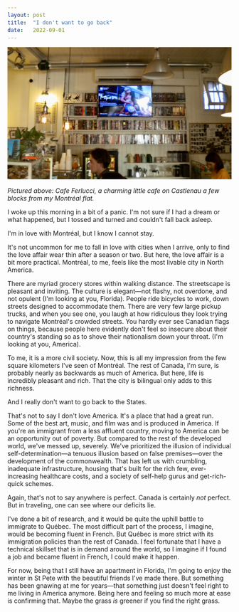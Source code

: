 ```yaml
---
layout: post
title:  "I don't want to go back"
date:   2022-09-01
---
```


![Cafe Ferlucci](/images/cafe-ferlucci.jpg)

_Pictured above: Cafe Ferlucci, a charming little cafe on Castlenau a few
blocks from my Montréal flat._

I woke up this morning in a bit of a panic. I'm not sure if I had a dream
or what happened, but I tossed and turned and couldn't fall back asleep.

I'm in love with Montréal, but I know I cannot stay.

It's not uncommon for me to fall in love with cities when I arrive, only
to find the love affair wear thin after a season or two. But here, the
love affair is a bit more practical. Montréal, to me, feels like the most
livable city in North America. 

There are myriad grocery stores within walking distance. The streetscape
is pleasant and inviting. The culture is elegant—not flashy, not overdone,
and not opulent (I'm looking at you, Florida). People ride bicycles to
work, down streets designed to accommodate them. There are very few large
pickup trucks, and when you see one, you laugh at how ridiculous they look
trying to navigate Montréal's crowded streets. You hardly ever see
Canadian flags on things, because people here evidently don't feel so
insecure about their country's standing so as to shove their nationalism
down your throat. (I'm looking at you, America).

To me, it is a more civil society. Now, this is all my impression from the
few square kilometers I've seen of Montréal. The rest of Canada, I'm sure,
is probably nearly as backwards as much of America. But here, life is
incredibly pleasant and rich. That the city is bilingual only adds to this
richness.

And I really don't want to go back to the States.

That's not to say I don't love America. It's a place that had a great run.
Some of the best art, music, and film was and is produced in America. If
you're an immigrant from a less affluent country, moving to America can be
an opportunity out of poverty. But compared to the rest of the developed
world, we've messed up, severely. We've prioritized the illusion of
individual self-determination—a tenuous illusion based on false
premises—over the development of the commonwealth. That has left us with
crumbling, inadequate infrastructure, housing that's built for the rich
few, ever-increasing healthcare costs, and a society of self-help gurus
and get-rich-quick schemes.

Again, that's not to say anywhere is perfect. Canada is certainly _not_
perfect. But in traveling, one can see where our deficits lie.

I've done a bit of research, and it would be quite the uphill battle to
immigrate to Québec. The most difficult part of the process, I imagine,
would be becoming fluent in French. But Québec is more strict with its
immigration policies than the rest of Canada. I feel fortunate that I have
a technical skillset that is in demand around the world, so I imagine if
I found a job and became fluent in French, I could make it happen.

For now, being that I still have an apartment in Florida, I'm going to
enjoy the winter in St Pete with the beautiful friends I've made there.
But something has been gnawing at me for years—that something just doesn't
feel right to me living in America anymore. Being here and feeling so much
more at ease is confirming that. Maybe the grass _is_ greener if you find
the right grass.


